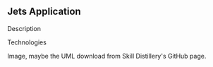## Jets Application

Description

Technologies

Image, maybe the UML download from Skill Distillery's GitHub page.
